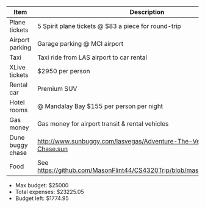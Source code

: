 |Item|Description|Cost|
|----|-----------|----|
|Plane tickets|5 Spirit plane tickets @ $83 a piece for round-trip|$415|
|Airport parking|Garage parking @ MCI airport|$115|
|Taxi|Taxi ride from LAS airport to car rental|$34.12|
|XLive tickets|$2950 per person|$14750|
|Rental car|Premium SUV|$935.93|
|Hotel rooms|@ Mandalay Bay $155 per person per night|$3875|
|Gas money|Gas money for airport transit & rental vehicles|$100|
|Dune buggy chase|http://www.sunbuggy.com/lasvegas/Adventure-The-Vegas-Mini-Baja-Chase.sun|$1495|
|Food|See https://github.com/MasonFlint44/CS4320Trip/blob/master/foodEstimate.md|$1505|

- Max budget:     $25000
- Total expenses: $23225.05
- Budget left:     $1774.95
